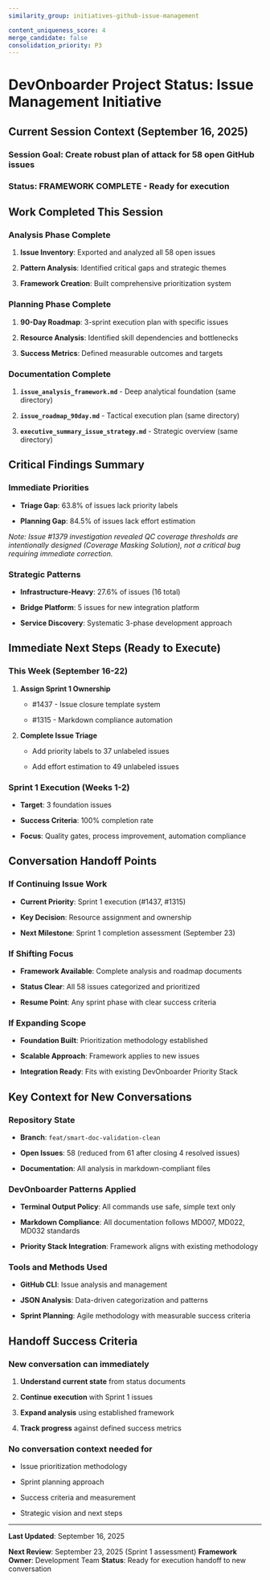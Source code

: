 ```yaml
---
similarity_group: initiatives-github-issue-management

content_uniqueness_score: 4
merge_candidate: false
consolidation_priority: P3
---
```


# DevOnboarder Project Status: Issue Management Initiative

## Current Session Context (September 16, 2025)

### **Session Goal**: Create robust plan of attack for 58 open GitHub issues

### **Status**: FRAMEWORK COMPLETE - Ready for execution

## Work Completed This Session

###  **Analysis Phase Complete**

1. **Issue Inventory**: Exported and analyzed all 58 open issues

2. **Pattern Analysis**: Identified critical gaps and strategic themes

3. **Framework Creation**: Built comprehensive prioritization system

###  **Planning Phase Complete**

1. **90-Day Roadmap**: 3-sprint execution plan with specific issues

2. **Resource Analysis**: Identified skill dependencies and bottlenecks

3. **Success Metrics**: Defined measurable outcomes and targets

###  **Documentation Complete**

1. **`issue_analysis_framework.md`** - Deep analytical foundation (same directory)

2. **`issue_roadmap_90day.md`** - Tactical execution plan (same directory)

3. **`executive_summary_issue_strategy.md`** - Strategic overview (same directory)

## Critical Findings Summary

### **Immediate Priorities**

- **Triage Gap**: 63.8% of issues lack priority labels

- **Planning Gap**: 84.5% of issues lack effort estimation

*Note: Issue #1379 investigation revealed QC coverage thresholds are intentionally designed (Coverage Masking Solution), not a critical bug requiring immediate correction.*

### **Strategic Patterns**

- **Infrastructure-Heavy**: 27.6% of issues (16 total)

- **Bridge Platform**: 5 issues for new integration platform

- **Service Discovery**: Systematic 3-phase development approach

## Immediate Next Steps (Ready to Execute)

### **This Week (September 16-22)**

1. **Assign Sprint 1 Ownership**

   - #1437 - Issue closure template system

   - #1315 - Markdown compliance automation

2. **Complete Issue Triage**

   - Add priority labels to 37 unlabeled issues

   - Add effort estimation to 49 unlabeled issues

### **Sprint 1 Execution (Weeks 1-2)**

- **Target**: 3 foundation issues

- **Success Criteria**: 100% completion rate

- **Focus**: Quality gates, process improvement, automation compliance

## Conversation Handoff Points

### **If Continuing Issue Work**

- **Current Priority**: Sprint 1 execution (#1437, #1315)

- **Key Decision**: Resource assignment and ownership

- **Next Milestone**: Sprint 1 completion assessment (September 23)

### **If Shifting Focus**

- **Framework Available**: Complete analysis and roadmap documents

- **Status Clear**: All 58 issues categorized and prioritized

- **Resume Point**: Any sprint phase with clear success criteria

### **If Expanding Scope**

- **Foundation Built**: Prioritization methodology established

- **Scalable Approach**: Framework applies to new issues

- **Integration Ready**: Fits with existing DevOnboarder Priority Stack

## Key Context for New Conversations

### **Repository State**

- **Branch**: `feat/smart-doc-validation-clean`

- **Open Issues**: 58 (reduced from 61 after closing 4 resolved issues)

- **Documentation**: All analysis in markdown-compliant files

### **DevOnboarder Patterns Applied**

- **Terminal Output Policy**: All commands use safe, simple text only

- **Markdown Compliance**: All documentation follows MD007, MD022, MD032 standards

- **Priority Stack Integration**: Framework aligns with existing methodology

### **Tools and Methods Used**

- **GitHub CLI**: Issue analysis and management

- **JSON Analysis**: Data-driven categorization and patterns

- **Sprint Planning**: Agile methodology with measurable success criteria

## Handoff Success Criteria

### **New conversation can immediately**

1. **Understand current state** from status documents

2. **Continue execution** with Sprint 1 issues

3. **Expand analysis** using established framework

4. **Track progress** against defined success metrics

### **No conversation context needed for**

- Issue prioritization methodology

- Sprint planning approach

- Success criteria and measurement

- Strategic vision and next steps

---

**Last Updated**: September 16, 2025

**Next Review**: September 23, 2025 (Sprint 1 assessment)
**Framework Owner**: Development Team
**Status**: Ready for execution handoff to new conversation
